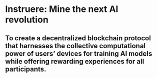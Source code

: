 # Instruere:  Mine the next AI revolution
## To create a decentralized blockchain protocol that harnesses the collective computational power of users’ devices for training AI models while offering rewarding experiences for all participants.
